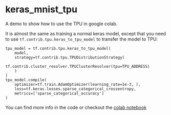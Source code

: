 # keras_mnist_tpu
A demo to show how to use the TPU in google colab.

It is almost the same as training a normal keras model, except that
you need to use `tf.contrib.tpu.keras_to_tpu_model` to transfer
the model to TPU:
```
tpu_model = tf.contrib.tpu.keras_to_tpu_model(
    model,
    strategy=tf.contrib.tpu.TPUDistributionStrategy(
        tf.contrib.cluster_resolver.TPUClusterResolver(tpu=TPU_ADDRESS)
    )
)
tpu_model.compile(
    optimizer=tf.train.AdamOptimizer(learning_rate=1e-3, ),
    loss=tf.keras.losses.sparse_categorical_crossentropy,
    metrics=['sparse_categorical_accuracy']
)
```

You can find more info in the code or checkout the [colab notebook](https://colab.research.google.com/drive/1MxJcAYBUmcV2Hgrrh7jazSB6dj8Q2oZp#scrollTo=b36wA1EqKwi1)